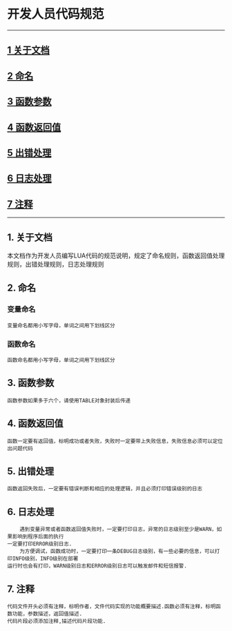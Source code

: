 #  开发人员代码规范
-------------------
## [1 关于文档](#about_doc)
## [2 命名](#var_function_name)
## [3 函数参数](#function_params)
## [4 函数返回值](#function_return)
## [5 出错处理](#error_handling)
## [6 日志处理](#log_handling)
## [7 注释](#comment)

-------------------
## 1. 关于文档 <a name="about_doc"/>
   本文档作为开发人员编写LUA代码的规范说明，规定了命名规则，函数返回值处理规则，出错处理规则，日志处理规则

## 2. 命名 <a name="var_function_name"/>
### 变量命名
    变量命名都用小写字母，单词之间用下划线区分
### 函数命名
    函数命名都用小写字母，单词之间用下划线区分
    
## 3. 函数参数 <a name="function_params"/>
    函数参数如果多于六个，请使用TABLE对象封装后传递

## 4. 函数返回值 <a name="function_return"/>
    函数一定要有返回值，标明成功或者失败，失败时一定要带上失败信息，失败信息必须可以定位出问题代码
    
        
## 5. 出错处理 <a name="error_handling"/>
    函数返回失败后，一定要有错误判断和相应的处理逻辑，并且必须打印错误级别的日志
    
## 6. 日志处理 <a name="log_handling"/>
        遇到变量异常或者函数返回值失败时，一定要打印日志，异常的日志级别至少是WARN，如果影响到程序后面的执行
    一定要打印ERROR级别日志.
        为方便调试，函数成功时，一定要打印一条DEBUG日志级别，有一些必要的信息，可以打印INFO级别，INFO级别在部署
    运行时也会有打印，WARN级别日志和ERROR级别日志可以触发邮件和短信报警.
    
## 7. 注释 <a name="comment"/>
    代码文件开头必须有注释，标明作者，文件代码实现的功能概要描述.函数必须有注释，标明函数功能，参数描述，返回值描述.
    代码片段必须添加注释,描述代码片段功能.    
    
     
